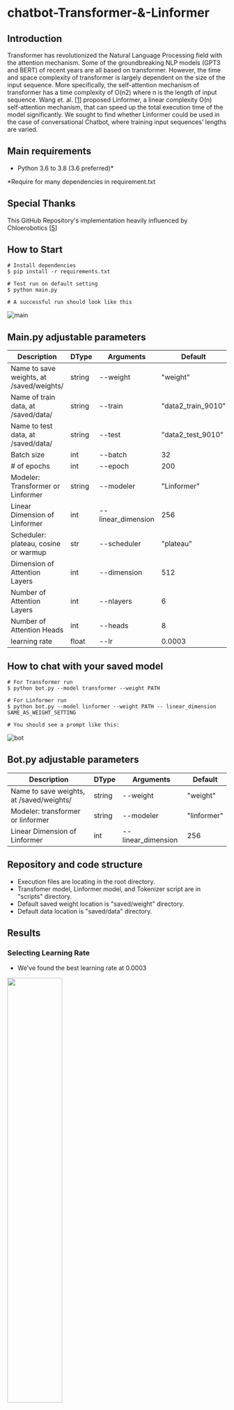 # chatbot-Transformer-&-Linformer

## Introduction

Transformer has revolutionized the Natural Language Processing field with the attention mechanism. Some of the groundbreaking NLP models (GPT3 and BERT) of recent years are all based on transformer. However, the time and space complexity of transformer is largely dependent on the size of the input sequence. More specifically, the self-attention mechanism of transformer has a time complexity of O(n2) where n is the length of input sequence. Wang et. al. \[[1](#references)\] proposed Linformer, a linear complexity O(n) self-attention mechanism, that can speed up the total execution time of the model significantly. We sought to find whether Linformer could be used in the case of conversational Chatbot, where training input sequences’ lengths are varied.

## Main requirements
- Python 3.6 to 3.8 (3.6 preferred)*

\*Require for many dependencies in requirement.txt

## Special Thanks

This GitHub Repository's implementation heavily influenced by Chloerobotics \[[5](#references)\]

## How to Start
```
# Install dependencies
$ pip install -r requirements.txt

# Test run on default setting
$ python main.py

# A successful run should look like this
```
![main](images/main.jpg)

## Main.py adjustable parameters
| Description | DType       | Arguments  | Default | 
| ----------- | ----------- | ---------- | ------- | 
| Name to save weights, at /saved/weights/<name> | string | --weight | "weight" | 
| Name of train data, at /saved/data/<name> | string  | --train | "data2_train_9010" | 
| Name to test data, at /saved/data/<name> | string  | --test | "data2_test_9010" | 
| Batch size | int  | --batch | 32 | 
| # of epochs | int | --epoch | 200 | 
| Modeler: Transformer or Linformer | string | --modeler | "Linformer" | 
| Linear Dimension of Linformer | int | --linear_dimension | 256 | 
| Scheduler: plateau, cosine or warmup | str | --scheduler | "plateau" | 
| Dimension of Attention Layers | int | --dimension | 512 | 
| Number of Attention Layers | int | --nlayers | 6 | 
| Number of Attention Heads | int | --heads | 8 | 
| learning rate | float | --lr | 0.0003 | 

## How to chat with your saved model
```
# For Transformer run
$ python bot.py --model transformer --weight PATH

# For Linformer run
$ python bot.py --model linformer --weight PATH -- linear_dimension SAME_AS_WEIGHT_SETTING

# You should see a prompt like this:
```
![bot](images/bot.jpg)

## Bot.py adjustable parameters
| Description | DType       | Arguments  | Default | 
| ----------- | ----------- | ---------- | ------- | 
| Name to save weights, at /saved/weights/<name> | string | --weight | "weight" | 
| Modeler: transformer or linformer | string | --modeler | "linformer" | 
| Linear Dimension of Linformer | int | --linear_dimension | 256 | 

## Repository and code structure
- Execution files are locating in the root directory.
- Transfomer model, Linformer model, and Tokenizer script are in "scripts" directory.
- Default saved weight location is "saved/weight" directory.
- Default data location is "saved/data" directory.
      
## Results

### Selecting Learning Rate

- We've found the best learning rate at 0.0003 

<img src="https://github.com/katsamapol/chatbot/blob/main/images/learning_rate.jpg" style="width:50%; margin:auto;">

### Selecting scheduler and number of epochs

- We've chosen "Reduce on Plateau" as our learning rate scheduler.
- Also we've selected 500 epochs for further training because the training losses are flatten after 500 epochs. 

![scheduler](images/scheduler.jpg)

### Where are the correct response?

- We've seen that at training loss between 1 and 2 the probability of correct response is attractive.

![transformer_table](images/transformer_table.jpg)

### What are linear dimension for Linformer that reached loss of 2

- K between 32 and 256 could reach loss of 2

![linformer_chart](images/linformer_chart.jpg)

### Our Linformer Results

- K = 32 works better with simple question
- K = 256 works better with more sophisticated question

![linformer_table](images/linformer_table.jpg)

### Comparing total execution time at 500 epochs

- Linformer does not reduce total execution time for Conversational Chatbot

<img src="https://github.com/katsamapol/chatbot/blob/main/images/time_to_reach_500_epoch.jpg" style="width:75%; margin:auto;">

## Conclusion

Although we have successfully built Conversational Chatbot on both Transformer and Linformer, our Linformer does not reduce total execution time when compared to traditional Transformer. The reason is that Conversational Chatbot usually contain less than 32 words for each utterance. Instead of reducing trainable parameters, we increase the trainable parameter by introducing E and F matrices. Rather than computing only 3 matrices QKV, we now have 5 matrices to work with.

## <a id="references">References</a>

- [1] Linformer: Self-Attention with Linear Complexity: https://arxiv.org/pdf/2006.04768.pdf
- [2] Cornell Movie-Dialog Corpus Dataset: https://www.cs.cornell.edu/~cristian/Cornell_Movie-Dialogs_Corpus.html
- [3] Deep Learning Based Chatbot Models,  https://arxiv.org/pdf/1908.08835.pdf
- [4] Attention is All You Need, https://arxiv.org/abs/1706.03762
- [5] Chloerobotics, https://github.com/chloerobotics/chloebot
